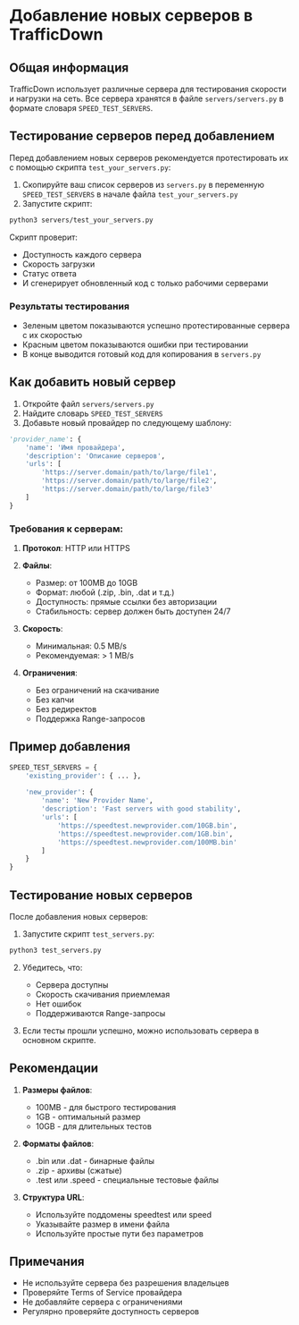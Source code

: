 # Добавление новых серверов в TrafficDown

## Общая информация

TrafficDown использует различные сервера для тестирования скорости и нагрузки на сеть. Все сервера хранятся в файле `servers/servers.py` в формате словаря `SPEED_TEST_SERVERS`.

## Тестирование серверов перед добавлением

Перед добавлением новых серверов рекомендуется протестировать их с помощью скрипта `test_your_servers.py`:

1. Скопируйте ваш список серверов из `servers.py` в переменную `SPEED_TEST_SERVERS` в начале файла `test_your_servers.py`
2. Запустите скрипт:
```bash
python3 servers/test_your_servers.py
```

Скрипт проверит:
- Доступность каждого сервера
- Скорость загрузки
- Статус ответа
- И сгенерирует обновленный код с только рабочими серверами

### Результаты тестирования
- Зеленым цветом показываются успешно протестированные сервера с их скоростью
- Красным цветом показываются ошибки при тестировании
- В конце выводится готовый код для копирования в `servers.py`

## Как добавить новый сервер

1. Откройте файл `servers/servers.py`
2. Найдите словарь `SPEED_TEST_SERVERS`
3. Добавьте новый провайдер по следующему шаблону:

```python
'provider_name': {
    'name': 'Имя провайдера',
    'description': 'Описание серверов',
    'urls': [
        'https://server.domain/path/to/large/file1',
        'https://server.domain/path/to/large/file2',
        'https://server.domain/path/to/large/file3'
    ]
}
```

### Требования к серверам:

1. **Протокол**: HTTP или HTTPS
2. **Файлы**: 
   - Размер: от 100MB до 10GB
   - Формат: любой (.zip, .bin, .dat и т.д.)
   - Доступность: прямые ссылки без авторизации
   - Стабильность: сервер должен быть доступен 24/7

3. **Скорость**: 
   - Минимальная: 0.5 MB/s
   - Рекомендуемая: > 1 MB/s

4. **Ограничения**:
   - Без ограничений на скачивание
   - Без капчи
   - Без редиректов
   - Поддержка Range-запросов

## Пример добавления

```python
SPEED_TEST_SERVERS = {
    'existing_provider': { ... },
    
    'new_provider': {
        'name': 'New Provider Name',
        'description': 'Fast servers with good stability',
        'urls': [
            'https://speedtest.newprovider.com/10GB.bin',
            'https://speedtest.newprovider.com/1GB.bin',
            'https://speedtest.newprovider.com/100MB.bin'
        ]
    }
}
```

## Тестирование новых серверов

После добавления новых серверов:

1. Запустите скрипт `test_servers.py`:
```bash
python3 test_servers.py
```

2. Убедитесь, что:
   - Сервера доступны
   - Скорость скачивания приемлемая
   - Нет ошибок
   - Поддерживаются Range-запросы

3. Если тесты прошли успешно, можно использовать сервера в основном скрипте.

## Рекомендации

1. **Размеры файлов**:
   - 100MB - для быстрого тестирования
   - 1GB - оптимальный размер
   - 10GB - для длительных тестов

2. **Форматы файлов**:
   - .bin или .dat - бинарные файлы
   - .zip - архивы (сжатые)
   - .test или .speed - специальные тестовые файлы

3. **Структура URL**:
   - Используйте поддомены speedtest или speed
   - Указывайте размер в имени файла
   - Используйте простые пути без параметров

## Примечания

- Не используйте сервера без разрешения владельцев
- Проверяйте Terms of Service провайдера
- Не добавляйте сервера с ограничениями
- Регулярно проверяйте доступность серверов
